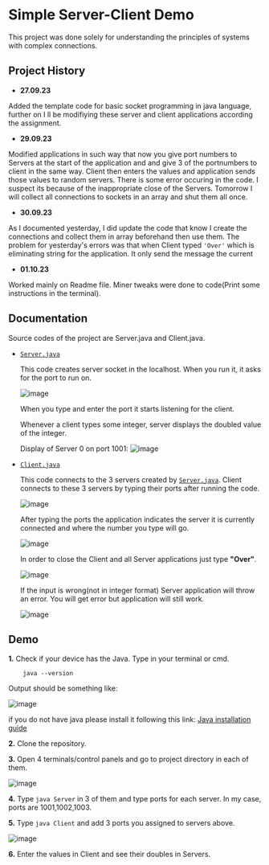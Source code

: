 
# Simple Server-Client Demo

This project was done solely for understanding the principles of systems with complex connections.


## Project History

+ **27.09.23**

 Added the template code for basic socket programming in java language, further on I ll be modifiying these server and client applications according the assignment.
+ **29.09.23** 

 Modified applications in such way that now you give port numbers to Servers at the start of the application and and give 3 of the portnumbers to client in the same way. Client then enters the values and application sends those values to random servers. There is some error occuring in the code. I suspect its because of the inappropriate close of the Servers. Tomorrow I will collect all connections to sockets in an array and shut them all once.
    
+ **30.09.23**

As I documented yesterday, I did update the code that know I create the connections and collect them in array beforehand then use them. The problem for yesterday's errors was that when Client typed `'Over'` which is eliminating string for the application. It only send the message the current

+ **01.10.23**

Worked mainly on Readme file. Miner tweaks were done to code(Print some instructions in the terminal).

## Documentation
Source codes of the project are Server.java and Client.java.

+ [`Server.java`](Server.java)

    This code creates server socket in the localhost. When you run it, it asks for the port to run on.
    
    ![image](https://github.com/ADA-GWU/understanding-the-systems-with-complex-connections-Angryplayer321/assets/106179166/78f992fd-23e0-4f65-ab88-6b409e61c772)

    When you type and enter the port it starts listening for the client.

    Whenever a client types some integer, server displays the doubled value of the integer.

    Display of Server 0 on port 1001:
    ![image](https://github.com/ADA-GWU/understanding-the-systems-with-complex-connections-Angryplayer321/assets/106179166/54f9eb30-4c69-40b4-a616-5eda4c99f185)

+ [`Client.java`](/Client.java)

    This code connects to the 3 servers created by [`Server.java`](/Server.java). Client connects to these 3 servers by typing their ports after running the code.

    ![image](https://github.com/ADA-GWU/understanding-the-systems-with-complex-connections-Angryplayer321/assets/106179166/8473b854-3544-4f6c-94f7-cc02b99e8eb5)

    After typing the ports the application indicates the server it is currently connected and where the number you type will go. 

    ![image](https://github.com/ADA-GWU/understanding-the-systems-with-complex-connections-Angryplayer321/assets/106179166/849c65b7-b348-49b3-a617-814346c44a1b)

    In order to close the Client and all Server applications just type **"Over"**.

    ![image](https://github.com/ADA-GWU/understanding-the-systems-with-complex-connections-Angryplayer321/assets/106179166/8ac89886-a6b6-4512-ac6d-88020bb7b822)

    If the input is wrong(not in integer format) Server application will throw an error. You will get error but application will still work.

    ![image](https://github.com/ADA-GWU/understanding-the-systems-with-complex-connections-Angryplayer321/assets/106179166/52c95fd2-f69d-41fa-850d-69092246ae9f)

## Demo

**1.** Check if your device has the Java. Type in your terminal or cmd.
```
    java --version
```
Output should be something like:

![image](https://github.com/ADA-GWU/understanding-the-systems-with-complex-connections-Angryplayer321/assets/106179166/507bb75b-319a-4978-a040-14f104650ecd)

if you do not have java please install it following this link:
[Java installation guide](https://www.java.com/en/download/help/download_options.html)

**2.** Clone the repository.

**3.** Open 4 terminals/control panels and go to project directory in each of them.

![image](https://github.com/ADA-GWU/understanding-the-systems-with-complex-connections-Angryplayer321/assets/106179166/e0ed0a55-bd47-4b10-aa23-745b820ec4a0)

**4.** Type `java Server` in 3 of them and type ports for each server. In my case, ports are 1001,1002,1003.

**5.** Type `java Client` and add 3 ports you assigned to servers above.

![image](https://github.com/ADA-GWU/understanding-the-systems-with-complex-connections-Angryplayer321/assets/106179166/c48e2f51-5407-4d6d-b1fb-a8ed1e96cf85)

**6.** Enter the values in Client and see their doubles in Servers.

   